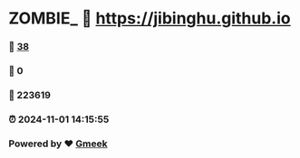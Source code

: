 # ZOMBIE_ :link: https://jibinghu.github.io 
### :page_facing_up: [38](https://jibinghu.github.io/tag.html) 
### :speech_balloon: 0 
### :hibiscus: 223619 
### :alarm_clock: 2024-11-01 14:15:55 
### Powered by :heart: [Gmeek](https://github.com/Meekdai/Gmeek)
